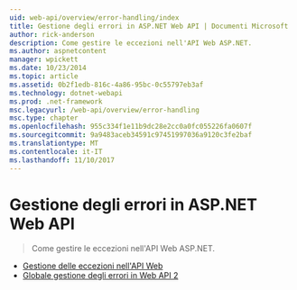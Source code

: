 ```yaml
---
uid: web-api/overview/error-handling/index
title: Gestione degli errori in ASP.NET Web API | Documenti Microsoft
author: rick-anderson
description: Come gestire le eccezioni nell'API Web ASP.NET.
ms.author: aspnetcontent
manager: wpickett
ms.date: 10/23/2014
ms.topic: article
ms.assetid: 0b2f1edb-816c-4a86-95bc-0c55797eb3af
ms.technology: dotnet-webapi
ms.prod: .net-framework
msc.legacyurl: /web-api/overview/error-handling
msc.type: chapter
ms.openlocfilehash: 955c334f1e11b9dc28e2cc0a0fc055226fa0607f
ms.sourcegitcommit: 9a9483aceb34591c97451997036a9120c3fe2baf
ms.translationtype: MT
ms.contentlocale: it-IT
ms.lasthandoff: 11/10/2017
---
```

<a name="error-handling-in-aspnet-web-api"></a>Gestione degli errori in ASP.NET Web API
====================
> Come gestire le eccezioni nell'API Web ASP.NET.


- [Gestione delle eccezioni nell'API Web](exception-handling.md)
- [Globale gestione degli errori in Web API 2](web-api-global-error-handling.md)
